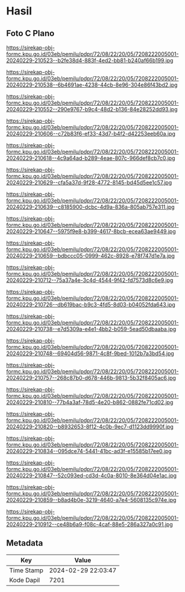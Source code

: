# Hasil

## Foto C Plano

https://sirekap-obj-formc.kpu.go.id/03eb/pemilu/pdpr/72/08/22/20/05/7208222005001-20240229-210523--b2fe38d4-883f-4ed2-bb81-b240af66b199.jpg

https://sirekap-obj-formc.kpu.go.id/03eb/pemilu/pdpr/72/08/22/20/05/7208222005001-20240229-210538--6b4691ae-4238-44cb-8e96-304e86f43bd2.jpg

https://sirekap-obj-formc.kpu.go.id/03eb/pemilu/pdpr/72/08/22/20/05/7208222005001-20240229-210552--290e9767-b9c4-48d2-b136-84e28252dd93.jpg

https://sirekap-obj-formc.kpu.go.id/03eb/pemilu/pdpr/72/08/22/20/05/7208222005001-20240229-210606--c72b83f6-ef33-43d7-b4f2-d42253eeb60a.jpg

https://sirekap-obj-formc.kpu.go.id/03eb/pemilu/pdpr/72/08/22/20/05/7208222005001-20240229-210618--4c9a64ad-b289-4eae-807c-966def8cb7c0.jpg

https://sirekap-obj-formc.kpu.go.id/03eb/pemilu/pdpr/72/08/22/20/05/7208222005001-20240229-210629--cfa5a37d-9f28-4772-8145-bd45d5ee1c57.jpg

https://sirekap-obj-formc.kpu.go.id/03eb/pemilu/pdpr/72/08/22/20/05/7208222005001-20240229-210639--c8185900-dcbc-4d9a-836a-805ab757e311.jpg

https://sirekap-obj-formc.kpu.go.id/03eb/pemilu/pdpr/72/08/22/20/05/7208222005001-20240229-210647--5975f9e8-b399-4617-8bcb-ecea63ae9449.jpg

https://sirekap-obj-formc.kpu.go.id/03eb/pemilu/pdpr/72/08/22/20/05/7208222005001-20240229-210659--bdbccc05-0999-462c-8928-e78f747d1e7a.jpg

https://sirekap-obj-formc.kpu.go.id/03eb/pemilu/pdpr/72/08/22/20/05/7208222005001-20240229-210712--75a37a4e-3c4d-4544-9f42-fd7573d8c6e9.jpg

https://sirekap-obj-formc.kpu.go.id/03eb/pemilu/pdpr/72/08/22/20/05/7208222005001-20240229-210726--db619bac-b9c3-4fd5-8d03-b04052fda643.jpg

https://sirekap-obj-formc.kpu.go.id/03eb/pemilu/pdpr/72/08/22/20/05/7208222005001-20240229-210738--e7d5309a-e4e1-4bb2-b059-5ead50dbaaba.jpg

https://sirekap-obj-formc.kpu.go.id/03eb/pemilu/pdpr/72/08/22/20/05/7208222005001-20240229-210748--69404d56-9871-4c8f-9bed-1012b7a3bd54.jpg

https://sirekap-obj-formc.kpu.go.id/03eb/pemilu/pdpr/72/08/22/20/05/7208222005001-20240229-210757--268c87b0-d678-446b-9813-5b32f8405ac6.jpg

https://sirekap-obj-formc.kpu.go.id/03eb/pemilu/pdpr/72/08/22/20/05/7208222005001-20240229-210810--77b4a3af-78d5-4e20-b862-0882fe71cd02.jpg

https://sirekap-obj-formc.kpu.go.id/03eb/pemilu/pdpr/72/08/22/20/05/7208222005001-20240229-210820--b8932653-8f12-4c0b-9ec7-d1123dd9990f.jpg

https://sirekap-obj-formc.kpu.go.id/03eb/pemilu/pdpr/72/08/22/20/05/7208222005001-20240229-210834--095dce74-5441-41bc-ad3f-e15585b17ee0.jpg

https://sirekap-obj-formc.kpu.go.id/03eb/pemilu/pdpr/72/08/22/20/05/7208222005001-20240229-210847--52c093ed-cd3d-4c0a-8010-8e364d04e1ac.jpg

https://sirekap-obj-formc.kpu.go.id/03eb/pemilu/pdpr/72/08/22/20/05/7208222005001-20240229-210859--b8ad4b0e-3219-4640-a7e4-5608135c974e.jpg

https://sirekap-obj-formc.kpu.go.id/03eb/pemilu/pdpr/72/08/22/20/05/7208222005001-20240229-210912--ce48b6a9-f08c-4caf-88e5-286a327a0c91.jpg


## Metadata

| Key        | Value               |
| ---------- | ------------------- |
| Time Stamp | 2024-02-29 22:03:47 |
| Kode Dapil | 7201                |



